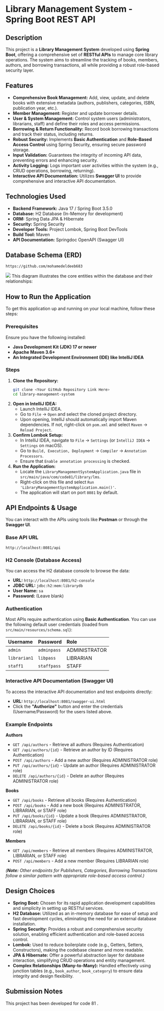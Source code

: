 # Library Management System - Spring Boot REST API

## Description
This project is a **Library Management System** developed using **Spring Boot**, offering a comprehensive set of **RESTful APIs** to manage core library operations. The system aims to streamline the tracking of books, members, authors, and borrowing transactions, all while providing a robust role-based security layer.

## Features
* **Comprehensive Book Management:** Add, view, update, and delete books with extensive metadata (authors, publishers, categories, ISBN, publication year, etc.).
* **Member Management:** Register and update borrower details.
* **User & System Management:** Control system users (administrators, librarians, staff) and define their roles and access permissions.
* **Borrowing & Return Functionality:** Record book borrowing transactions and track their status, including returns.
* **Robust Security:** Implements **Basic Authentication** and **Role-Based Access Control** using Spring Security, ensuring secure password storage.
* **Input Validation:** Guarantees the integrity of incoming API data, preventing errors and enhancing security.
* **Activity Logging:** Logs important user activities within the system (e.g., CRUD operations, borrowing, returning).
* **Interactive API Documentation:** Utilizes **Swagger UI** to provide comprehensive and interactive API documentation.

## Technologies Used
* **Backend Framework:** Java 17 / Spring Boot 3.5.0
* **Database:** H2 Database (In-Memory for development)
* **ORM:** Spring Data JPA & Hibernate
* **Security:** Spring Security
* **Developer Tools:** Project Lombok, Spring Boot DevTools
* **Build Tool:** Maven
* **API Documentation:** Springdoc OpenAPI (Swagger UI)

## Database Schema (ERD)
    https://github.com/mohamedeldeeb683
![](C:\Users\M.ELDEEB\Downloads\ERD.jpeg)
This diagram illustrates the core entities within the database and their relationships:


## How to Run the Application

To get this application up and running on your local machine, follow these steps:

### Prerequisites
Ensure you have the following installed:
* **Java Development Kit (JDK) 17 or newer**
* **Apache Maven 3.6+**
* **An Integrated Development Environment (IDE) like IntelliJ IDEA**

### Steps
1.  **Clone the Repository:**
    ```bash
    git clone <Your GitHub Repository Link Here>
    cd library-management-system
    ```
2.  **Open in IntelliJ IDEA:**
    * Launch IntelliJ IDEA.
    * Go to `File` -> `Open` and select the cloned project directory.
    * Upon opening, IntelliJ should automatically import Maven dependencies. If not, right-click on `pom.xml` and select `Maven` -> `Reload Project`.
3.  **Confirm Lombok Setup:**
    * In IntelliJ IDEA, navigate to `File` -> `Settings` (or `IntelliJ IDEA` -> `Settings` on macOS).
    * Go to `Build, Execution, Deployment` -> `Compiler` -> `Annotation Processors`.
    * Ensure that `Enable annotation processing` is checked.
4.  **Run the Application:**
    * Locate the `LibraryManagementSystemApplication.java` file in `src/main/java/com/code81/library/lms`.
    * Right-click on this file and select `Run 'LibraryManagementSystemApplication.main()'`.
    * The application will start on port `8081` by default.

## API Endpoints & Usage

You can interact with the APIs using tools like **Postman** or through the **Swagger UI**.

### Base API URL
`http://localhost:8081/api`

### H2 Console (Database Access)
You can access the H2 database console to browse the data:
* **URL:** `http://localhost:8081/h2-console`
* **JDBC URL:** `jdbc:h2:mem:librarydb`
* **User Name:** `sa`
* **Password:** (Leave blank)

### Authentication
Most APIs require authentication using **Basic Authentication**. You can use the following default user credentials (loaded from `src/main/resources/schema.sql`):

| Username     | Password   | Role          |
| :----------- | :--------- | :------------ |
| `admin`      | `adminpass`| ADMINISTRATOR |
| `librarian1` | `libpass`  | LIBRARIAN     |
| `staff1`     | `staffpass`| STAFF         |

### Interactive API Documentation (Swagger UI)

To access the interactive API documentation and test endpoints directly:
* **URL:** `http://localhost:8081/swagger-ui.html`
* Click the **"Authorize"** button and enter the credentials (Username/Password) for the users listed above.

### Example Endpoints

**Authors**
* `GET /api/authors` - Retrieve all authors (Requires Authentication)
* `GET /api/authors/{id}` - Retrieve an author by ID (Requires Authentication)
* `POST /api/authors` - Add a new author (Requires ADMINISTRATOR role)
* `PUT /api/authors/{id}` - Update an author (Requires ADMINISTRATOR role)
* `DELETE /api/authors/{id}` - Delete an author (Requires ADMINISTRATOR role)

**Books**
* `GET /api/books` - Retrieve all books (Requires Authentication)
* `POST /api/books` - Add a new book (Requires ADMINISTRATOR, LIBRARIAN, or STAFF role)
* `PUT /api/books/{id}` - Update a book (Requires ADMINISTRATOR, LIBRARIAN, or STAFF role)
* `DELETE /api/books/{id}` - Delete a book (Requires ADMINISTRATOR role)

**Members**
* `GET /api/members` - Retrieve all members (Requires ADMINISTRATOR, LIBRARIAN, or STAFF role)
* `POST /api/members` - Add a new member (Requires LIBRARIAN role)

*(**Note:** Other endpoints for Publishers, Categories, Borrowing Transactions follow a similar pattern with appropriate role-based access control.)*

## Design Choices

* **Spring Boot:** Chosen for its rapid application development capabilities and simplicity in setting up RESTful services.
* **H2 Database:** Utilized as an in-memory database for ease of setup and fast development cycles, eliminating the need for an external database installation.
* **Spring Security:** Provides a robust and comprehensive security solution, enabling efficient authentication and role-based access control.
* **Lombok:** Used to reduce boilerplate code (e.g., Getters, Setters, Constructors), making the codebase cleaner and more readable.
* **JPA & Hibernate:** Offer a powerful abstraction layer for database interaction, simplifying CRUD operations and entity management.
* **Complex Relationships (Many-to-Many):** Handled effectively using junction tables (e.g., `book_author`, `book_category`) to ensure data integrity and design flexibility.

## Submission Notes

This project has been developed for code 81 .
